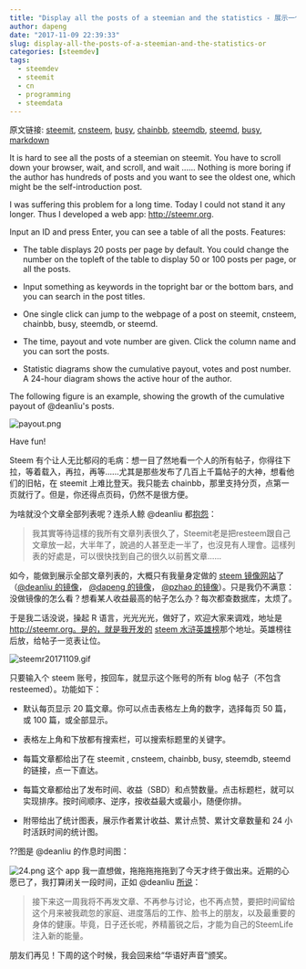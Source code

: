 ```yaml
---
title: "Display all the posts of a steemian and the statistics - 展示一个账户的所有帖子和统计数据"
author: dapeng
date: "2017-11-09 22:39:33"
slug: display-all-the-posts-of-a-steemian-and-the-statistics-or
categories: [steemdev]
tags: 
  - steemdev
  - steemit
  - cn
  - programming
  - steemdata
---
```


原文链接: [steemit](https://steemit.com/steemdev/@dapeng/display-all-the-posts-of-a-steemian-and-the-statistics-or), [cnsteem](https://cnsteem.com/steemdev/@dapeng/display-all-the-posts-of-a-steemian-and-the-statistics-or), [busy](https://busy.org/steemdev/@dapeng/display-all-the-posts-of-a-steemian-and-the-statistics-or), [chainbb](https://chainbb.com/steemdev/@dapeng/display-all-the-posts-of-a-steemian-and-the-statistics-or), [steemdb](https://steemdb.com/steemdev/@dapeng/display-all-the-posts-of-a-steemian-and-the-statistics-or), [steemd](https://steemd.com/steemdev/@dapeng/display-all-the-posts-of-a-steemian-and-the-statistics-or), [busy](https://busy.org/steemdev/@dapeng/display-all-the-posts-of-a-steemian-and-the-statistics-or), [markdown](https://raw.githubusercontent.com/pzhaonet/steem_dapeng/master/content/post/display-all-the-posts-of-a-steemian-and-the-statistics-or.md)

It is hard to see all the posts of a steemian on steemit. You have to scroll down your browser, wait, and scroll, and wait ...... Nothing is more boring if the author has hundreds of posts and you want to see the oldest one, which might be the self-introduction post.  

I was suffering this problem for a long time. Today I could not stand it any longer. Thus I developed a web app: http://steemr.org.

Input an ID and press Enter, you can see a table of all the posts. Features:

- The table displays 20 posts per page by default. You could change the number on the topleft of the table to display 50 or 100 posts per page, or all the posts.

- Input something as keywords in the topright bar or the bottom bars, and you can search in the post titles.

- One single click can jump to the webpage of a post on steemit, cnsteem, chainbb, busy, steemdb, or steemd.

- The time, payout and vote number are given. Click the column name and you can sort the posts.

- Statistic diagrams show the cumulative payout, votes and post number. A 24-hour diagram shows the active hour of the author.

The following figure is an example, showing the growth of the cumulative payout of @deanliu's posts.

![payout.png](https://steemitimages.com/DQmaB6PqmCqJPQNaXYPjbcsaGV7QQjcMB9VdwkTVCrg4sV6/payout.png)

Have fun!

Steem 有个让人无比郁闷的毛病：想一目了然地看一个人的所有帖子，你得往下拉，等着载入，再拉，再等......尤其是那些发布了几百上千篇帖子的大神，想看他们的旧帖，在 steemit 上难比登天。我只能去 chainbb，那里支持分页，点第一页就行了。但是，你还得点页码，仍然不是很方便。

为啥就没个文章全部列表呢？连杀人鲸 @deanliu  都[抱怨](https://cnsteem.com/cn/@deanliu/juan)：

> 我其實等待這樣的我所有文章列表很久了，Steemit老是把resteem跟自己文章放一起，大半年了，說過的人甚至走一半了，也沒見有人理會。這樣列表的好處是，可以很快找到自己的很久以前舊文章......

如今，能做到展示全部文章列表的，大概只有我量身定做的 [steem 镜像网站](https://cnsteem.com/cn/@dapeng/or-10-sbd-to-build-a-mirror-site-for-your-own-steem-posts)了（[@deanliu 的镜像](https://deancrypto.netlify.com)， [@dapeng 的镜像](https://dapeng.netlify.com/)， [@pzhao 的镜像](https://pz.netlify.com/)）。只是我仍不满意：没做镜像的怎么看？想看某人收益最高的帖子怎么办？每次都查数据库，太烦了。

于是我二话没说，操起 R 语言，光光光光，做好了，欢迎大家来调戏，地址是 http://steemr.org。是的，就是我开发的 [steem 水浒英雄榜](https://cnsteem.com/cn/@dapeng/steemit-cn)那个地址。英雄榜往后放，给帖子一览表让位。

![steemr20171109.gif](https://steemitimages.com/DQmbDaR2E7U2XhAtsCkVySBRxZQ6TNzEkucWpwCdxYrtBxh/steemr20171109.gif)


只要输入个 steem 账号，按回车，就显示这个账号的所有 blog 帖子（不包含 resteemed）。功能如下：

- 默认每页显示 20 篇文章。你可以点击表格左上角的数字，选择每页 50 篇，或 100 篇，或全部显示。

- 表格左上角和下放都有搜索栏，可以搜索标题里的关键字。

- 每篇文章都给出了在 steemit , cnsteem, chainbb, busy, steemdb, steemd 的链接，点一下直达。

- 每篇文章都给出了发布时间、收益（SBD）和点赞数量。点击标题栏，就可以实现排序。按时间顺序、逆序，按收益最大或最小，随便你排。

- 附带给出了统计图表，展示作者累计收益、累计点赞、累计文章数量和 24 小时活跃时间的统计图。

??图是 @deanliu 的作息时间图：


![24.png](https://steemitimages.com/DQmfAd47vrT4ZjMhZCKtWKj5ZcQhdagdrhPNAXKDeDn1k8G/24.png)
这个 app 我一直想做，拖拖拖拖拖到了今天才终于做出来。近期的心愿已了，我打算闭关一段时间，正如 @deanliu [所说](https://deancrypto.netlify.com/post/owo-farewell/)：

> 接下来这一周我将不再发文章、不再参与讨论，也不再点赞，要把时间留给这个月来被我疏忽的家庭、进度落后的工作、脸书上的朋友，以及最重要的身体的健康。毕竟，日子还长呢，养精蓄锐之后，才能为自己的SteemLife注入新的能量。

朋友们再见！下周的这个时候，我会回来给“华语好声音”颁奖。

